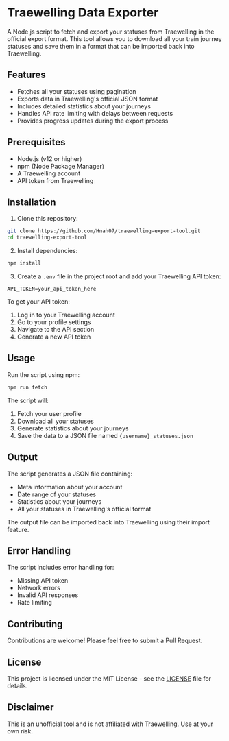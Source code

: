 # Traewelling Data Exporter

A Node.js script to fetch and export your statuses from Traewelling in the official export format. This tool allows you to download all your train journey statuses and save them in a format that can be imported back into Traewelling.

## Features

- Fetches all your statuses using pagination
- Exports data in Traewelling's official JSON format
- Includes detailed statistics about your journeys
- Handles API rate limiting with delays between requests
- Provides progress updates during the export process

## Prerequisites

- Node.js (v12 or higher)
- npm (Node Package Manager)
- A Traewelling account
- API token from Traewelling

## Installation

1. Clone this repository:

```bash
git clone https://github.com/Hnah07/traewelling-export-tool.git
cd traewelling-export-tool
```

2. Install dependencies:

```bash
npm install
```

3. Create a `.env` file in the project root and add your Traewelling API token:

```env
API_TOKEN=your_api_token_here
```

To get your API token:

1. Log in to your Traewelling account
2. Go to your profile settings
3. Navigate to the API section
4. Generate a new API token

## Usage

Run the script using npm:

```bash
npm run fetch
```

The script will:

1. Fetch your user profile
2. Download all your statuses
3. Generate statistics about your journeys
4. Save the data to a JSON file named `{username}_statuses.json`

## Output

The script generates a JSON file containing:

- Meta information about your account
- Date range of your statuses
- Statistics about your journeys
- All your statuses in Traewelling's official format

The output file can be imported back into Traewelling using their import feature.

## Error Handling

The script includes error handling for:

- Missing API token
- Network errors
- Invalid API responses
- Rate limiting

## Contributing

Contributions are welcome! Please feel free to submit a Pull Request.

## License

This project is licensed under the MIT License - see the [LICENSE](LICENSE) file for details.

## Disclaimer

This is an unofficial tool and is not affiliated with Traewelling. Use at your own risk.

